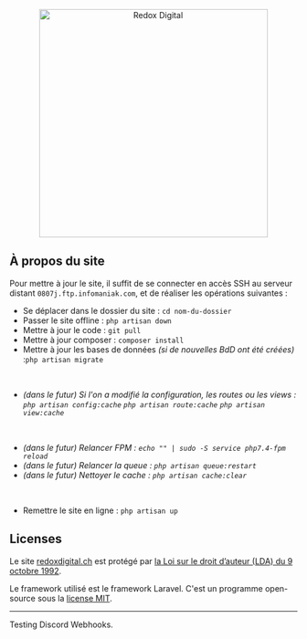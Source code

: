 <p align="center"><a href="https://redoxdigital.ch" target="_blank"><img src="https://redoxdigital.ch/assets/img/logo/Redox-Digital_Logotype-slogan-blanc-rouge.png" width="400" alt="Redox Digital"></a></p>


## À propos du site

Pour mettre à jour le site, il suffit de se connecter en accès SSH au serveur distant `0807j.ftp.infomaniak.com`, et de réaliser les opérations suivantes : 

- Se déplacer dans le dossier du site : `cd nom-du-dossier`
- Passer le site offline : `php artisan down`
- Mettre à jour le code : `git pull` 
- Mettre à jour composer : `composer install`
- Mettre à jour les bases de données *(si de nouvelles BdD ont été créées)* :`php artisan migrate`

<br/>

- *(dans le futur) Si l'on a modifié la configuration, les routes ou les views : 
    `php artisan config:cache`
    `php artisan route:cache`
    `php artisan view:cache`*

<br/>

- *(dans le futur) Relancer FPM : `echo "" | sudo -S service php7.4-fpm reload`*
- *(dans le futur) Relancer la queue : `php artisan queue:restart`*
- *(dans le futur) Nettoyer le cache : `php artisan cache:clear`*

<br/>

- Remettre le site en ligne : `php artisan up`


## Licenses

Le site [redoxdigital.ch](https://redoxdigital.ch) est protégé par [la Loi sur le droit d’auteur (LDA) du 9 octobre 1992](https://www.fedlex.admin.ch/eli/cc/1993/1798_1798_1798/fr).

Le framework utilisé est le framework Laravel. C'est un programme open-source sous la [license MIT](https://opensource.org/licenses/MIT).


---

Testing Discord Webhooks.